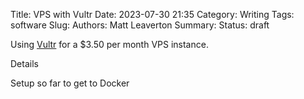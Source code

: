 Title: VPS with Vultr
Date: 2023-07-30 21:35
Category: Writing
Tags: software
Slug:
Authors: Matt Leaverton
Summary:
Status: draft

Using [Vultr](https://www.vultr.com/) for a $3.50 per month VPS instance.

Details

Setup so far to get to Docker
